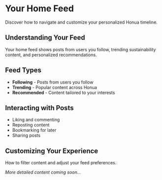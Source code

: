 # Your Home Feed

Discover how to navigate and customize your personalized Honua timeline.

## Understanding Your Feed

Your home feed shows posts from users you follow, trending sustainability content, and personalized recommendations.

## Feed Types

- **Following** - Posts from users you follow
- **Trending** - Popular content across Honua
- **Recommended** - Content tailored to your interests

## Interacting with Posts

- Liking and commenting
- Reposting content
- Bookmarking for later
- Sharing posts

## Customizing Your Experience

How to filter content and adjust your feed preferences.

*More detailed content coming soon...*
